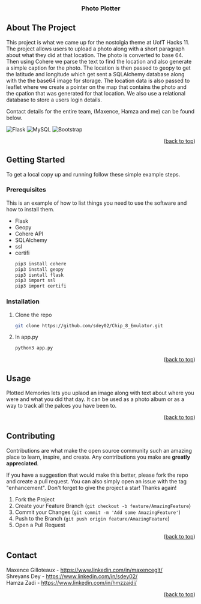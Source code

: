 <!-- Improved compatibility of back to top link: See: https://github.com/othneildrew/Best-README-Template/pull/73 -->
<a name="readme-top"></a>


<!-- PROJECT SHIELDS -->
<!--
*** I'm using markdown "reference style" links for readability.
*** Reference links are enclosed in brackets [ ] instead of parentheses ( ).
*** See the bottom of this document for the declaration of the reference variables
*** for contributors-url, forks-url, etc. This is an optional, concise syntax you may use.
*** https://www.markdownguide.org/basic-syntax/#reference-style-links
-->


<!-- PROJECT LOGO -->
<!-- <br />
<div align="center">
  <a href="https://github.com/github_username/repo_name">
    <img src="images/logo.png" alt="Logo" width="80" height="80">
  </a>
-->
<h3 align="center">Photo Plotter</h3>

<!-- ABOUT THE PROJECT -->
## About The Project

This project is what we came up for the nostolgia theme at UofT Hacks 11. The project allows users to upload a photo along with a short paragraph about what they did at that location. The photo is converted to base 64. Then using Cohere we parse the text to find the location and also generate a simple caption for the photo. The location is then passed to geopy to get the latitude and longitude which get sent a SQLAlchemy database along with the the base64 image for storage. The location data is also passed to leaflet where we create a pointer on the map that contains the photo and the cpation that was generated for that location. We also use a relational database to store a users login details.  

Contact details for the entire team, (Maxence, Hamza and me) can be found below.

![Flask](https://img.shields.io/badge/flask-%23000.svg?style=for-the-badge&logo=flask&logoColor=white)
![MySQL](https://img.shields.io/badge/mysql-%2300f.svg?style=for-the-badge&logo=mysql&logoColor=white)
![Bootstrap](https://img.shields.io/badge/bootstrap-%238511FA.svg?style=for-the-badge&logo=bootstrap&logoColor=white)
<p align="right">(<a href="#readme-top">back to top</a>)</p>

<!-- GETTING STARTED -->
## Getting Started
To get a local copy up and running follow these simple example steps.

### Prerequisites

This is an example of how to list things you need to use the software and how to install them.
* Flask
* Geopy
* Cohere API
* SQLAlchemy
* ssl
* certifi
  ```sh
  pip3 install cohere
  pip3 install geopy
  pip3 isntall flask
  pip3 import ssl
  pip3 import certifi
  ```

### Installation

1. Clone the repo
   ```sh
   git clone https://github.com/sdey02/Chip_8_Emulator.git
   ```

2. In app.py
   ```sh
   python3 app.py
   ```
   
<p align="right">(<a href="#readme-top">back to top</a>)</p>


<!-- USAGE EXAMPLES -->
## Usage

Plotted Memories lets you uplaod an image along with text about where you were and what you did that day. It can be used as a photo album or as a way to track all the palces you have been to.

<p align="right">(<a href="#readme-top">back to top</a>)</p>

<!-- CONTRIBUTING -->
## Contributing

Contributions are what make the open source community such an amazing place to learn, inspire, and create. Any contributions you make are **greatly appreciated**.

If you have a suggestion that would make this better, please fork the repo and create a pull request. You can also simply open an issue with the tag "enhancement".
Don't forget to give the project a star! Thanks again!

1. Fork the Project
2. Create your Feature Branch (`git checkout -b feature/AmazingFeature`)
3. Commit your Changes (`git commit -m 'Add some AmazingFeature'`)
4. Push to the Branch (`git push origin feature/AmazingFeature`)
5. Open a Pull Request

<p align="right">(<a href="#readme-top">back to top</a>)</p>

<!-- CONTACT -->
## Contact

Maxence Gilloteaux - https://www.linkedin.com/in/maxenceglt/
<br>
Shreyans Dey - https://www.linkedin.com/in/sdey02/
<br>
Hamza Zadi - https://www.linkedin.com/in/hmzzaidi/

<p align="right">(<a href="#readme-top">back to top</a>)</p>
